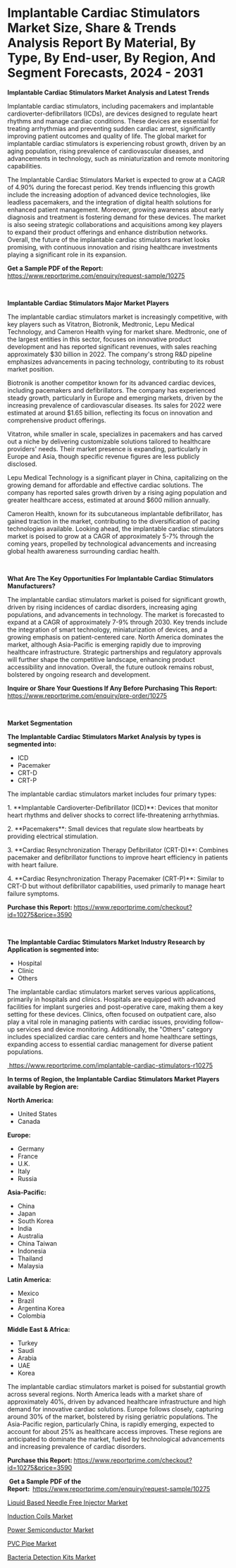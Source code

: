 <p><h1>Implantable Cardiac Stimulators Market Size, Share & Trends Analysis Report By Material, By Type, By End-user, By Region, And Segment Forecasts, 2024 - 2031</h1></p><p><strong>Implantable Cardiac Stimulators Market Analysis and Latest Trends</strong></p>
<p><p>Implantable cardiac stimulators, including pacemakers and implantable cardioverter-defibrillators (ICDs), are devices designed to regulate heart rhythms and manage cardiac conditions. These devices are essential for treating arrhythmias and preventing sudden cardiac arrest, significantly improving patient outcomes and quality of life. The global market for implantable cardiac stimulators is experiencing robust growth, driven by an aging population, rising prevalence of cardiovascular diseases, and advancements in technology, such as miniaturization and remote monitoring capabilities.</p><p>The Implantable Cardiac Stimulators Market is expected to grow at a CAGR of 4.90% during the forecast period. Key trends influencing this growth include the increasing adoption of advanced device technologies, like leadless pacemakers, and the integration of digital health solutions for enhanced patient management. Moreover, growing awareness about early diagnosis and treatment is fostering demand for these devices. The market is also seeing strategic collaborations and acquisitions among key players to expand their product offerings and enhance distribution networks. Overall, the future of the implantable cardiac stimulators market looks promising, with continuous innovation and rising healthcare investments playing a significant role in its expansion.</p></p>
<p><strong>Get a Sample PDF of the Report:&nbsp;</strong> <a href="https://www.reportprime.com/enquiry/request-sample/10275">https://www.reportprime.com/enquiry/request-sample/10275</a></p>
<p>&nbsp;</p>
<p><strong>Implantable Cardiac Stimulators Major Market Players</strong></p>
<p><p>The implantable cardiac stimulators market is increasingly competitive, with key players such as Vitatron, Biotronik, Medtronic, Lepu Medical Technology, and Cameron Health vying for market share. Medtronic, one of the largest entities in this sector, focuses on innovative product development and has reported significant revenues, with sales reaching approximately $30 billion in 2022. The company's strong R&D pipeline emphasizes advancements in pacing technology, contributing to its robust market position. </p><p>Biotronik is another competitor known for its advanced cardiac devices, including pacemakers and defibrillators. The company has experienced steady growth, particularly in Europe and emerging markets, driven by the increasing prevalence of cardiovascular diseases. Its sales for 2022 were estimated at around $1.65 billion, reflecting its focus on innovation and comprehensive product offerings.</p><p>Vitatron, while smaller in scale, specializes in pacemakers and has carved out a niche by delivering customizable solutions tailored to healthcare providers' needs. Their market presence is expanding, particularly in Europe and Asia, though specific revenue figures are less publicly disclosed.</p><p>Lepu Medical Technology is a significant player in China, capitalizing on the growing demand for affordable and effective cardiac solutions. The company has reported sales growth driven by a rising aging population and greater healthcare access, estimated at around $600 million annually. </p><p>Cameron Health, known for its subcutaneous implantable defibrillator, has gained traction in the market, contributing to the diversification of pacing technologies available. Looking ahead, the implantable cardiac stimulators market is poised to grow at a CAGR of approximately 5-7% through the coming years, propelled by technological advancements and increasing global health awareness surrounding cardiac health.</p></p>
<p>&nbsp;</p>
<p><strong>What Are The Key Opportunities For Implantable Cardiac Stimulators Manufacturers?</strong></p>
<p><p>The implantable cardiac stimulators market is poised for significant growth, driven by rising incidences of cardiac disorders, increasing aging populations, and advancements in technology. The market is forecasted to expand at a CAGR of approximately 7-9% through 2030. Key trends include the integration of smart technology, miniaturization of devices, and a growing emphasis on patient-centered care. North America dominates the market, although Asia-Pacific is emerging rapidly due to improving healthcare infrastructure. Strategic partnerships and regulatory approvals will further shape the competitive landscape, enhancing product accessibility and innovation. Overall, the future outlook remains robust, bolstered by ongoing research and development.</p></p>
<p><strong>Inquire or Share Your Questions If Any Before Purchasing This Report:</strong> <a href="https://www.reportprime.com/enquiry/pre-order/10275">https://www.reportprime.com/enquiry/pre-order/10275</a></p>
<p>&nbsp;</p>
<p><strong>Market Segmentation</strong></p>
<p><strong>The Implantable Cardiac Stimulators Market Analysis by types is segmented into:</strong></p>
<p><ul><li>ICD</li><li>Pacemaker</li><li>CRT-D</li><li>CRT-P</li></ul></p>
<p><p>The implantable cardiac stimulators market includes four primary types: </p><p>1. **Implantable Cardioverter-Defibrillator (ICD)**: Devices that monitor heart rhythms and deliver shocks to correct life-threatening arrhythmias.</p><p>2. **Pacemakers**: Small devices that regulate slow heartbeats by providing electrical stimulation.</p><p>3. **Cardiac Resynchronization Therapy Defibrillator (CRT-D)**: Combines pacemaker and defibrillator functions to improve heart efficiency in patients with heart failure.</p><p>4. **Cardiac Resynchronization Therapy Pacemaker (CRT-P)**: Similar to CRT-D but without defibrillator capabilities, used primarily to manage heart failure symptoms.</p></p>
<p><strong>Purchase this Report:&nbsp;</strong><a href="https://www.reportprime.com/checkout?id=10275&price=3590">https://www.reportprime.com/checkout?id=10275&price=3590</a></p>
<p>&nbsp;</p>
<p><strong>The Implantable Cardiac Stimulators Market Industry Research by Application is segmented into:</strong></p>
<p><ul><li>Hospital</li><li>Clinic</li><li>Others</li></ul></p>
<p><p>The implantable cardiac stimulators market serves various applications, primarily in hospitals and clinics. Hospitals are equipped with advanced facilities for implant surgeries and post-operative care, making them a key setting for these devices. Clinics, often focused on outpatient care, also play a vital role in managing patients with cardiac issues, providing follow-up services and device monitoring. Additionally, the "Others" category includes specialized cardiac care centers and home healthcare settings, expanding access to essential cardiac management for diverse patient populations.</p></p>
<p><a href="https://www.reportprime.com/implantable-cardiac-stimulators-r10275">&nbsp;https://www.reportprime.com/implantable-cardiac-stimulators-r10275</a></p>
<p><strong>In terms of Region, the Implantable Cardiac Stimulators Market Players available by Region are:</strong></p>
<p>
    <p> <strong> North America: </strong>
        <ul>
            <li>United States</li>
            <li>Canada</li>
        </ul>
        </p> 
    <p> <strong> Europe: </strong>
        <ul>
            <li>Germany</li>
            <li>France</li>
            <li>U.K.</li>
            <li>Italy</li>
            <li>Russia</li>
        </ul>
        </p> 
    <p> <strong> Asia-Pacific: </strong>
        <ul>
            <li>China</li>
            <li>Japan</li>
            <li>South Korea</li>
            <li>India</li>
            <li>Australia</li>
            <li>China Taiwan</li>
            <li>Indonesia</li>
            <li>Thailand</li>
            <li>Malaysia</li>
        </ul>
        </p> 
    <p> <strong> Latin America: </strong>
        <ul>
            <li>Mexico</li>
            <li>Brazil</li>
            <li>Argentina Korea</li>
            <li>Colombia</li>
        </ul>
        </p> 
    <p> <strong> Middle East & Africa: </strong>
        <ul>
            <li>Turkey</li>
            <li>Saudi</li>
            <li>Arabia</li>
            <li>UAE</li>
            <li>Korea</li>
        </ul>
    </p>
    </p>
<p><p>The implantable cardiac stimulators market is poised for substantial growth across several regions. North America leads with a market share of approximately 40%, driven by advanced healthcare infrastructure and high demand for innovative cardiac solutions. Europe follows closely, capturing around 30% of the market, bolstered by rising geriatric populations. The Asia-Pacific region, particularly China, is rapidly emerging, expected to account for about 25% as healthcare access improves. These regions are anticipated to dominate the market, fueled by technological advancements and increasing prevalence of cardiac disorders.</p></p>
<p><strong>Purchase this Report: </strong><a href="https://www.reportprime.com/checkout?id=10275&price=3590">https://www.reportprime.com/checkout?id=10275&price=3590</a></p>
<p>&nbsp;<strong>Get a Sample PDF of the Report:&nbsp;&nbsp;</strong><a href="https://www.reportprime.com/enquiry/request-sample/10275">https://www.reportprime.com/enquiry/request-sample/10275</a></p>
<p><strong></strong></p>
<p><p><a href="https://github.com/NorbertYates/Market-Research-Report-List-7/blob/main/liquid-based-needle-free-injector-market.md">Liquid Based Needle Free Injector Market</a></p><p><a href="https://issuu.com/reportprime-2/docs/induction-coils-market-size-2030.pp_1c3afa142b69ea">Induction Coils Market</a></p><p><a href="https://www.linkedin.com/pulse/power-semiconductor-market-size-share-trends-analysis-report-yfphe?trackingId=7Tf3AY87QumDhaqtbT7njg%3D%3D">Power Semiconductor Market</a></p><p><a href="https://issuu.com/reportprime-2/docs/pvc-pipe-market-size-2030.pptx_d6ca28c5fd6b9f">PVC Pipe Market</a></p><p><a href="https://medium.com/@jariartemva9/the-bacteria-detection-kits-market-has-witnessed-significant-growth-in-recent-years-and-this-ccc053fc7ab5">Bacteria Detection Kits Market</a></p></p>